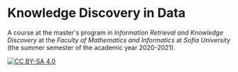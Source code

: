 # Knowledge Discovery in Data

A course at the master's program in *Information Retrieval and Knowledge Discovery* at the *Faculty of Mathematics and Informatics* at *Sofia University* (the summer semester of the academic year 2020-2021).

[![CC BY-SA 4.0][cc-by-sa-shield]][cc-by-sa]


[cc-by-sa]: http://creativecommons.org/licenses/by-sa/4.0/
[cc-by-sa-shield]: https://img.shields.io/badge/License-CC%20BY--SA%204.0-lightgrey.svg